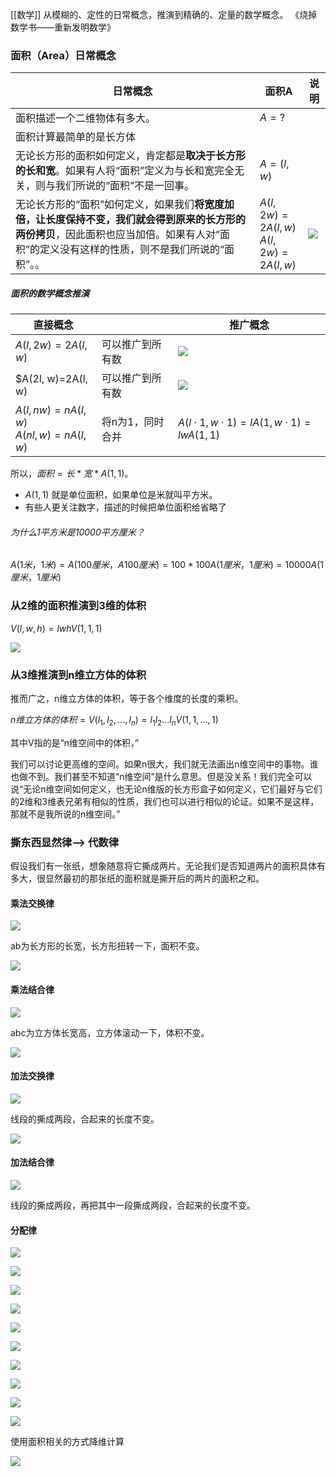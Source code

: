 [[数学]]
从模糊的、定性的日常概念，推演到精确的、定量的数学概念。 《烧掉数学书——重新发明数学》
### 面积（Area）日常概念

| 日常概念                                                                                                | 面积A                                            | 说明                                                                                                                                                                                                                                                                       |
| --------------------------------------------------------------------------------------------------- | ---------------------------------------------- | ------------------------------------------------------------------------------------------------------------------------------------------------------------------------------------------------------------------------------------------------------------------------ |
| 面积描述一个二维物体有多大。                                                                                      | $A=?$                                          |                                                                                                                                                                                                                                                                          |
| 面积计算最简单的是长方体                                                                                        |                                                |                                                                                                                                                                                                                                                                          |
| 无论长方形的面积如何定义，肯定都是**取决于长方形的长和宽**。如果有人将“面积”定义为与长和宽完全无关，则与我们所说的“面积”不是一回事。                              | $A=(l, w)$                                     |                                                                                                                                                                                                                                                                          |
| 无论长方形的“面积”如何定义，如果我们**将宽度加倍，让长度保持不变，我们就会得到原来的长方形的两份拷贝**，因此面积也应当加倍。如果有人对“面积”的定义没有这样的性质，则不是我们所说的“面积”。。 | $A(l, 2w)=2A(l, w)$<br>$A(l, 2w)=2A(l, w)$<br> | ![](https://s2.51cto.com/images/blog/front/202406/240b7d416318e7e11b7029f350896bb120c3d0.jpg?x-oss-process=image/watermark,size_14,text_QDUxQ1RP5Y2a5a6i,color_FFFFFF,t_30,g_se,x_10,y_10,shadow_20,type_ZmFuZ3poZW5naGVpdGk=,x-oss-process=image/resize,m_fixed,w_1184) |
##### 面积的数学概念推演

| 直接概念                                       |           | 推广概念                                                              |
| ------------------------------------------ | --------- | ----------------------------------------------------------------- |
| $A(l, 2w)=2A(l, w)$                        | 可以推广到所有数  | ![](https://math-api.51cto.com/?from=A(l%2C%20nw)%3DnA(l%2C%20w)) |
| $A(2l, w)=2A(l, w)                         | 可以推广到所有数  | ![](https://math-api.51cto.com/?from=A(nl%2C%20w)%3DnA(l%2C))     |
| $A(l, nw)=nA(l, w)$<br>$A(nl, w)=nA(l, w)$ | 将n为1，同时合并 | $A(l \cdot 1, w \cdot 1)=lA(1, w \cdot 1)=lwA(1,1)$               |

所以，$面积=长*宽 *A(1,1)$。

- $A(1, 1)$ 就是单位面积，如果单位是米就叫平方米。
- 有些人更关注数字，描述的时候把单位面积给省略了

###### 为什么1平方米是10000平方厘米？

$A(1米，1米)=A(100厘米，A100厘米)=100*100A(1厘米，1厘米)=10000A(1厘米，1厘米)$

  

  

### 从2维的面积推演到3维的体积
$V(l, w, h)=lwhV(1, 1, 1)$

![](https://math-api.51cto.com/?from=3%E7%BB%B4%E7%AB%8B%E6%96%B9%E4%BD%93%E7%9A%84%E4%BD%93%E7%A7%AF%3D%E9%95%BF*%E5%AE%BD*%E9%AB%98)

  

### 从3维推演到n维立方体的体积

推而广之，n维立方体的体积，等于各个维度的长度的乘积。

$n维立方体的体积=V(l_1,l_2, ...,  l_n)=l_1l_2... l_nV(1,1,...,1)$

其中V指的是“n维空间中的体积，”

我们可以讨论更高维的空间。如果n很大，我们就无法画出n维空间中的事物。谁也做不到。我们甚至不知道“n维空间”是什么意思。但是没关系！我们完全可以说“无论n维空间如何定义，也无论n维版的长方形盒子如何定义，它们最好与它们的2维和3维表兄弟有相似的性质，我们也可以进行相似的论证。如果不是这样，那就不是我所说的n维空间。”

  

  

### 撕东西显然律--> 代数律

假设我们有一张纸，想象随意将它撕成两片。无论我们是否知道两片的面积具体有多大，很显然最初的那张纸的面积就是撕开后的两片的面积之和。

  

#### 乘法交换律

![](https://math-api.51cto.com/?from=a*b%3Db*a)

ab为长方形的长宽，长方形扭转一下，面积不变。

![](https://s2.51cto.com/images/blog/front/202406/d15eeba983dfcd66643477558deaffcdbeba8b.png?x-oss-process=image/watermark,size_14,text_QDUxQ1RP5Y2a5a6i,color_FFFFFF,t_30,g_se,x_10,y_10,shadow_20,type_ZmFuZ3poZW5naGVpdGk=,x-oss-process=image/resize,m_fixed,w_1184)

#### 乘法结合律

![](https://math-api.51cto.com/?from=a*b*c%3Da*(b*c))

abc为立方体长宽高，立方体滚动一下，体积不变。

![](https://s2.51cto.com/images/blog/front/202406/040ef5b48fef426376807705a72ca6d0d51431.png?x-oss-process=image/watermark,size_14,text_QDUxQ1RP5Y2a5a6i,color_FFFFFF,t_30,g_se,x_10,y_10,shadow_20,type_ZmFuZ3poZW5naGVpdGk=,x-oss-process=image/resize,m_fixed,w_1184)

#### 加法交换律

![](https://math-api.51cto.com/?from=a%2Bb%3Db%2Ba)

线段的撕成两段，合起来的长度不变。

![](https://s2.51cto.com/images/blog/front/202406/088bbc580202799deaa5409ab712ba4f68f792.png?x-oss-process=image/watermark,size_14,text_QDUxQ1RP5Y2a5a6i,color_FFFFFF,t_30,g_se,x_10,y_10,shadow_20,type_ZmFuZ3poZW5naGVpdGk=,x-oss-process=image/resize,m_fixed,w_1184)

#### 加法结合律

![](https://math-api.51cto.com/?from=(a%2Bb)%2Bc%3Da%2B(b%2Bc))

线段的撕成两段，再把其中一段撕成两段，合起来的长度不变。

  

  

#### 分配律

![](https://math-api.51cto.com/?from=a*(b%2Bc)%3Da*c%2Bb*c)

![](https://math-api.51cto.com/?from=%E6%9F%90%E4%B8%AA%E4%B8%9C%E8%A5%BF%20*%20(a%2Bb)%3Da%20*%20%E6%9F%90%E4%B8%AA%E4%B8%9C%E8%A5%BF%20%2B%20b%20*%20%E6%9F%90%E4%B8%AA%E4%B8%9C%E8%A5%BF)

![](https://s2.51cto.com/images/blog/front/202406/d3cf2027214dd2c01d67040d53b718b386aabf.jpg?x-oss-process=image/watermark,size_14,text_QDUxQ1RP5Y2a5a6i,color_FFFFFF,t_30,g_se,x_10,y_10,shadow_20,type_ZmFuZ3poZW5naGVpdGk=,x-oss-process=image/resize,m_fixed,w_1184)

![](https://math-api.51cto.com/?from=(a%2Bb)(c%2Bd)%3Dac%20%2B%20ad%20%2B%20bc%20%2B%20bd)

![](https://s2.51cto.com/images/blog/front/202406/e1b815206cc4461c6216084b2f7a7806b4c315.jpg?x-oss-process=image/watermark,size_14,text_QDUxQ1RP5Y2a5a6i,color_FFFFFF,t_30,g_se,x_10,y_10,shadow_20,type_ZmFuZ3poZW5naGVpdGk=,x-oss-process=image/resize,m_fixed,w_1184)

![](https://math-api.51cto.com/?from=(a%2Bb)%5E2%3Da%5E2%2B2ab%2Bb%5E2)

![](https://s2.51cto.com/images/blog/front/202406/e8f2a6510e2d9cd094b443b815c65d400342e9.png?x-oss-process=image/watermark,size_14,text_QDUxQ1RP5Y2a5a6i,color_FFFFFF,t_30,g_se,x_10,y_10,shadow_20,type_ZmFuZ3poZW5naGVpdGk=,x-oss-process=image/resize,m_fixed,w_1184)

  

![](https://math-api.51cto.com/?from=(a%2Bb)%5E3%3Da%5E3%2Bb%5E3%2B3a%5E2b%2B3ab%5E2)

![](https://s2.51cto.com/images/blog/front/202406/42a4be805bd5cff9bd6824359250e953f95e8b.jpg?x-oss-process=image/watermark,size_14,text_QDUxQ1RP5Y2a5a6i,color_FFFFFF,t_30,g_se,x_10,y_10,shadow_20,type_ZmFuZ3poZW5naGVpdGk=,x-oss-process=image/resize,m_fixed,w_1184)

![](https://math-api.51cto.com/?from=(a%2Bb)%5E3%3D(a%2Bb)%5E2(a%3Db)%3D(a%5E2%2Bb%5E2%2B2ab)(a%2Bb)%3Da%5E3%2Bb%5E3%2B3a%5E2b%2B3ab%5E2)

使用面积相关的方式降维计算

![](https://s2.51cto.com/images/blog/front/202406/63648e559a67a8736e1036f559ee21a00d309c.png?x-oss-process=image/watermark,size_14,text_QDUxQ1RP5Y2a5a6i,color_FFFFFF,t_30,g_se,x_10,y_10,shadow_20,type_ZmFuZ3poZW5naGVpdGk=,x-oss-process=image/resize,m_fixed,w_1184)
